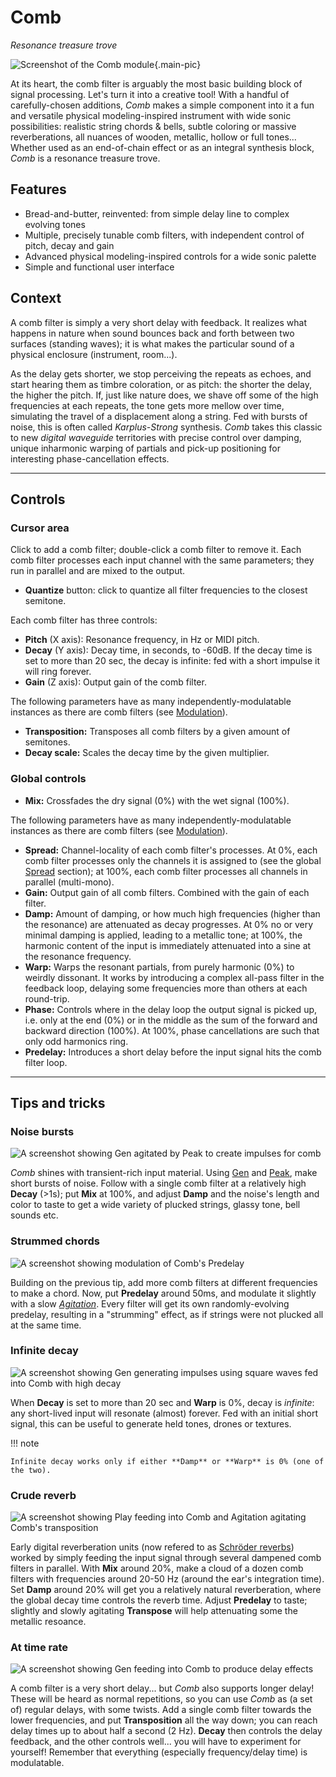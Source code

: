 # Comb

_Resonance treasure trove_

![Screenshot of the Comb module](../assets/images/modules/comb/comb.png){.main-pic}

At its heart, the comb filter is arguably the most basic building block of signal processing. Let's
turn it into a creative tool! With a handful of carefully-chosen additions, _Comb_ makes a simple
component into it a fun and versatile physical modeling-inspired instrument with wide sonic
possibilities: realistic string chords & bells, subtle coloring or massive reverberations, all
nuances of wooden, metallic, hollow or full tones... Whether used as an end-of-chain effect or as an
integral synthesis block, _Comb_ is a resonance treasure trove.

## Features

- Bread-and-butter, reinvented: from simple delay line to complex evolving tones
- Multiple, precisely tunable comb filters, with independent control of pitch, decay and gain
- Advanced physical modeling-inspired controls for a wide sonic palette
- Simple and functional user interface

## Context

A comb filter is simply a very short delay with feedback. It realizes what happens in nature when
sound bounces back and forth between two surfaces (standing waves); it is what makes the particular
sound of a physical enclosure (instrument, room...).

As the delay gets shorter, we stop perceiving the repeats as echoes, and start hearing them as
timbre coloration, or as pitch: the shorter the delay, the higher the pitch. If, just like nature
does, we shave off some of the high frequencies at each repeats, the tone gets more mellow over
time, simulating the travel of a displacement along a string. Fed with bursts of noise, this is
often called _Karplus-Strong_ synthesis. _Comb_ takes this classic to new _digital waveguide_
territories with precise control over damping, unique inharmonic warping of partials and pick-up
positioning for interesting phase-cancellation effects.

---

## Controls

### Cursor area

Click to add a comb filter; double-click a comb filter to remove it. Each comb filter
processes each input channel with the same parameters; they run in parallel and are mixed to the
output.

- **Quantize** button: click to quantize all filter frequencies to the closest semitone.

Each comb filter has three controls:

- **Pitch** (X axis): Resonance frequency, in Hz or MIDI pitch.
- **Decay** (Y axis): Decay time, in seconds, to -60dB. If the decay time is set to more
  than 20 sec, the decay is infinite: fed with a short impulse it will ring forever.
- **Gain** (Z axis): Output gain of the comb filter.

The following parameters have as many independently-modulatable instances as there are comb filters
  (see [Modulation](../atelier/modulation.md)).

- **Transposition:** Transposes all comb filters by a given amount of semitones.
- **Decay scale:** Scales the decay time by the given multiplier.

### Global controls

- **Mix:** Crossfades the dry signal (0%) with the wet signal (100%).

The following parameters have as many independently-modulatable instances as there are comb filters
  (see [Modulation](../atelier/modulation.md)).

- **Spread:** Channel-locality of each comb filter's processes. At 0%, each comb filter processes
  only the channels it is assigned to (see the global [Spread](../atelier/multichannel.md#spread)
  section); at 100%, each comb filter processes all channels in parallel (multi-mono).
- **Gain:** Output gain of all comb filters. Combined with the gain of each filter.
- **Damp:** Amount of damping, or how much high frequencies (higher than the resonance) are
  attenuated as decay progresses. At 0% no or very minimal damping is applied, leading to a metallic
  tone; at 100%, the harmonic content of the input is immediately attenuated into a sine at the
  resonance frequency.
- **Warp:** Warps the resonant partials, from purely harmonic (0%) to weirdly dissonant. It works by
  introducing a complex all-pass filter in the feedback loop, delaying some frequencies more than
  others at each round-trip.
- **Phase:** Controls where in the delay loop the output signal is picked up, i.e. only at the end
  (0%) or in the middle as the sum of the forward and backward direction (100%). At 100%, phase
  cancellations are such that only odd harmonics ring.
- **Predelay:** Introduces a short delay before the input signal hits the comb filter loop.

---

## Tips and tricks

### Noise bursts

![A screenshot showing Gen agitated by Peak to create impulses for comb](../assets/images/modules/comb/comb-tips-noise-bursts-large.png)

_Comb_ shines with transient-rich input material. Using [Gen](gen.md) and [Peak](peak.md), make
short bursts of noise. Follow with a single comb filter at a relatively high **Decay** (>1s); put
**Mix** at 100%, and adjust **Damp** and the noise's length and color to taste to get a wide variety
of plucked strings, glassy tone, bell sounds etc.

### Strummed chords

![A screenshot showing modulation of Comb's Predelay](../assets/images/modules/comb/comb-tips-strummed-chord-large.png)

Building on the previous tip, add more comb filters at different frequencies to make a chord. Now,
put **Predelay** around 50ms, and modulate it slightly with a slow [_Agitation_](agitation.md). Every
filter will get its own randomly-evolving predelay, resulting in a "strumming" effect, as if strings
were not plucked all at the same time.

### Infinite decay

![A screenshot showing Gen generating impulses using square waves fed into Comb with high decay](../assets/images/modules/comb/comb-tips-infinite-decay-large.png)

When **Decay** is set to more than 20 sec and **Warp** is 0%, decay is _infinite_: any short-lived
input will resonate (almost) forever. Fed with an initial short signal, this can be useful to
generate held tones, drones or textures.

!!! note

    Infinite decay works only if either **Damp** or **Warp** is 0% (one of the two).

### Crude reverb

![A screenshot showing Play feeding into Comb and Agitation agitating Comb's transposition](../assets/images/modules/comb/comb-tips-reverb-large.png)

Early digital reverberation units (now refered to as [Schröder
reverbs](https://ieeexplore.ieee.org/document/6161610)) worked by simply feeding the input signal
through several dampened comb filters in parallel. With **Mix** around 20%, make a cloud of a dozen
comb filters with frequencies around 20-50 Hz (around the ear's integration time). Set **Damp**
around 20% will get you a relatively natural reverberation, where the global decay time controls the
reverb time. Adjust **Predelay** to taste; slightly and slowly agitating **Transpose** will help
attenuating some the metallic resoance.

### At time rate

![A screenshot showing Gen feeding into Comb to produce delay effects](../assets/images/modules/comb/comb-tips-time-rate-large.png)

A comb filter is a very short delay... but _Comb_ also supports longer delay! These will be heard as
normal repetitions, so you can use _Comb_ as (a set of) regular delays, with some twists. Add a
single comb filter towards the lower frequencies, and put **Transposition** all the way down; you
can reach delay times up to about half a second (2 Hz). **Decay** then controls the delay feedback,
and the other controls well... you will have to experiment for yourself! Remember that everything
(especially frequency/delay time) is modulatable.
